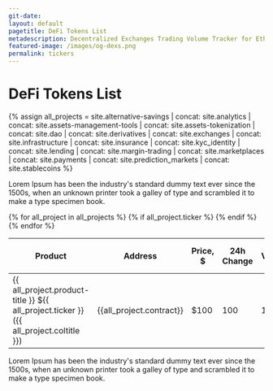 ```yaml
---
git-date:
layout: default
pagetitle: DeFi Tokens List
metadescription: Decentralized Exchanges Trading Volume Tracker for Ethereum-based trading platforms. DEXs ranked by volume along with historic volume and daily market share
featured-image: /images/og-dexs.png
permalink: tickers
---
```

# DeFi Tokens List

{% assign all_projects = site.alternative-savings
| concat: site.analytics
| concat: site.assets-management-tools
| concat: site.assets-tokenization
| concat: site.dao
| concat: site.derivatives
| concat: site.exchanges
| concat: site.infrastructure
| concat: site.insurance
| concat: site.kyc_identity
| concat: site.lending
| concat: site.margin-trading
| concat: site.marketplaces
| concat: site.payments
| concat: site.prediction_markets
| concat: site.stablecoins
 %}
<section class="sectoin-tickers">
  <p>Lorem Ipsum has been the industry's standard dummy text ever since the 1500s, when an unknown printer took a galley of type and scrambled it to make a type specimen book. </p>
  <div class="container-tickers">
    <table class="table-tickers">
      <thead>
        <tr>
          <th class="ticker-product-title">Product</th>
          <th class="ticker-address-title">Address</th>
          <th class="ticker-price-title">Price, $</th>
          <th class="ticker-change-title">24h Change</th>
          <th class="ticker-vol-title">24h Volume, $</th>
          <th class="ticker-market-cap-title">Market Capitalization, $</th>
        </tr>
      </thead>
      <tbody>
      {% for all_project in all_projects %}
        {% if all_project.ticker  %}
        <tr class="ticker-row">
          <td class="ticker-product"><span class="name">{{ all_project.product-title }}</span> <span class="ticker">${{ all_project.ticker }}</span> <span class="coltitle">({{ all_project.coltitle }})</span></td>
          <td class="ticker-address">{{all_project.contract}}</td>
          <td class="ticker-price"><span class="sign">$</span><span class="ticker-price-value">100</span></td>
          <td class="ticker-change"> 100 </td>
          <td class="ticker-vol"> 100 </td>
          <td class="ticker-market-cap"> 100 </td>
          <td class="ticker-link"><a href="https://1inch.exchange/#/r/0xEbDb626C95a25f4e304336b1adcAd0521a1Bdca1/ETH/{{ all_project.ticker }}" class="button-trade">Trade</a> </td>
        </tr>
        {% endif %}
      {% endfor %}
      </tbody>
    </table>
  </div>
  <p>Lorem Ipsum has been the industry's standard dummy text ever since the 1500s, when an unknown printer took a galley of type and scrambled it to make a type specimen book. </p>
</section>



<script src="/assets/js/defi_tickers.js"></script>
